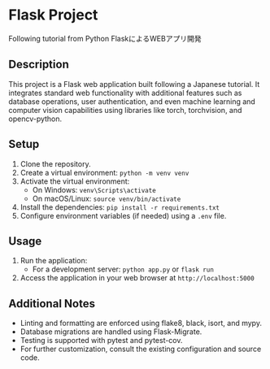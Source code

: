 # Flask Project
Following tutorial from Python FlaskによるWEBアプリ開発

## Description
This project is a Flask web application built following a Japanese tutorial. It integrates standard web functionality with additional features such as database operations, user authentication, and even machine learning and computer vision capabilities using libraries like torch, torchvision, and opencv-python.

## Setup
1. Clone the repository.
2. Create a virtual environment: `python -m venv venv`
3. Activate the virtual environment:
   - On Windows: `venv\Scripts\activate`
   - On macOS/Linux: `source venv/bin/activate`
4. Install the dependencies: `pip install -r requirements.txt`
5. Configure environment variables (if needed) using a `.env` file.

## Usage
1. Run the application:
   - For a development server: `python app.py` or `flask run`
2. Access the application in your web browser at `http://localhost:5000`

## Additional Notes
- Linting and formatting are enforced using flake8, black, isort, and mypy.
- Database migrations are handled using Flask-Migrate.
- Testing is supported with pytest and pytest-cov.
- For further customization, consult the existing configuration and source code.